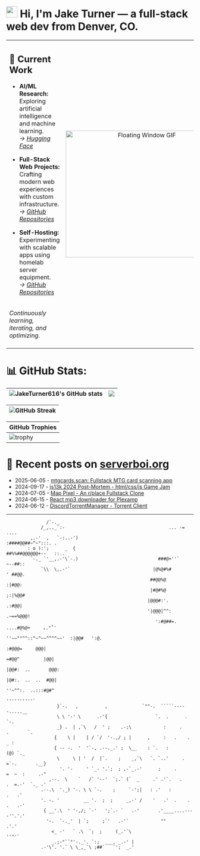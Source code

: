 <h1><img src="https://user-images.githubusercontent.com/42378118/110234147-e3259600-7f4e-11eb-95be-0c4047144dea.gif" width="30"> Hi, I'm Jake Turner — a full-stack web dev from Denver, CO.</h1>
<table>
<tr>
<td>

## 🔭 Current Work  

- **AI/ML Research:** Exploring artificial intelligence and machine learning.  
  _→ [Hugging Face](https://huggingface.co/JakeTurner616)_

- **Full-Stack Web Projects:** Crafting modern web experiences with custom infrastructure.  
  _→ [GitHub Repositories](https://github.com/JakeTurner616?tab=repositories)_

- **Self-Hosting:** Experimenting with scalable apps using homelab server equipment.  
  _→ [GitHub Repositories](https://github.com/JakeTurner616?tab=repositories)_

<br>
<i>Continuously learning, iterating, and optimizing.</i>
</br>
<br>

</td>
<td align="center">
  <img src="https://media3.giphy.com/media/v1.Y2lkPTc5MGI3NjExNHB6emt1MmZqMW5weWpxbHNpZ2Y5bDdpc2hyeTVvbGoxdzliYnY0ayZlcD12MV9pbnRlcm5hbF9naWZfYnlfaWQmY3Q9Zw/26tPgbUUcfS5IWiTm/giphy.gif" 
       alt="Floating Window GIF" 
       width="420" 
       height="340"/>
  <br />
</td>
</tr>
</table>

# 📊 GitHub Stats:
| <img align="center" src="https://github-readme-stats.vercel.app/api?username=JakeTurner616&show_icons=true&include_all_commits=true&theme=default&hide_border=true&show_icons=true&show=prs_merged,prs_merged_percentage&hide=contribs,issues" alt="JakeTurner616's GitHub stats" /></a> | <img align="center" src="https://github-readme-stats.vercel.app/api/top-langs/?username=JakeTurner616&layout=compact&theme=default&hide_border=true&size_weight=0.2&count_weight=0.8" /></a> |
| ------------- | ------------- |

| <img src="https://streak-stats.demolab.com?user=JakeTurner616&card_width=777" alt="GitHub Streak" /></a>
| ------------- |

| GitHub Trophies |
|------------------|
| ![trophy](https://github-profile-trophy.vercel.app/?username=JakeTurner616&column=7&margin-w=15&margin-h=15&no-frame=true&flat) |

# 📰 Recent posts on [serverboi.org](https://serverboi.org)

<!-- feed start -->
- 2025-06-05 - [mtgcards.scan: Fullstack MTG card scanning app](https://serverboi.org/posts/mtgcards-scan/)
- 2024-09-17 - [js13k 2024 Post-Mortem - html/css/js Game Jam](https://serverboi.org/posts/js13k-Post-Mortem/)
- 2024-07-05 - [Map Pixel - An r/place Fullstack Clone](https://serverboi.org/posts/map-pixel-app/)
- 2024-06-15 - [React mp3 downloader for Plexamp](https://serverboi.org/posts/mp3-react-app/)
- 2024-06-12 - [DiscordTorrentManager - Torrent Client](https://serverboi.org/posts/DiscordTorrentManager/)
<!-- feed end -->

---


```
               /`-._
             /_,.._`:-                                       ... -= ....
         ,.-'  ,   `-:..-')                                 :####@@##~^~":::. .
        : o ):';      _  {                                ##%%##@@@@@@+--   ::..
         `-._ `'__,.-'\`-.)                              ###@+''`           ~--##::
             `\\  \,.-'`                               |@%@#%#               ' ##@@.
                                                      ##@@%@                  :|#@@:
                                                      |#@#%@                  ;:|%@@#
                                                     |@@@#:'.                 .:#@@|
                                                     '|@@@|^^:             .~==%@@@!
                                                        ':#@##=.        ....#@%@+     ｡.°˚'
                                                          ''~~""^^::^~^~~^^^^~~'  :|@@#   ':@.
                                                                              :#@@@=     @@@|    
                                                                            =#@@^         |@@|   
                                                                          |@@#:  ..       @@@:
                                                                         |@#:.  ..  ..  #@@|
                                                                          ''~^^:.  ..:::#@#^
                                                                               ''''''''''`
                   }`-.   ,          ,             `""-.  `````-----.....__ 
                   \ \ '-' \      .-'{                  `.  .      .       `-. 
                   _} .  | ,`\   /  ' ;    .-;\            :     .     .       `.
                  {    \ |    | / `/  '-.,/ ; |      ,     :   .    .          _ :
                  { -- -.  '  '`-, .--._.' ;  \__    : `.   :                  (@) `._
                   \     \ | '  /  |`.    ;    _,`\   `. `..'     .     =`-.       .__}
                    '. '-     ' `_- '.`;  ; ,-`_.-'      ;     .        =  ~  :     .-"
                ,--.  \    `   /` '--'  `;.` (`  _     .' .'`.   .    .  =.-'  `._ .'
             .--.\  '._) '-. \ \ `-.    ;     `-';|   : .'   :               .   .'
             '. -. '         __ '.  ;  ;     _,-' /    '   .'  .    .     .   .-'
              { __'.\  ' '-,/; `-'   ';`.- `   .-'       .'____....----''.'.'
               '-.  `-._'  | `;     ;`'   .-'`            ""             .'.'
                 <_ -'   ` .\  `;  ;     (_.'`\                        ''"'`
                 _.;-"``"'-._'. `:;  ___, _.-' |     
             .-'\'. '.` \ \_,_`\ ;##`   `';  _.'
```
